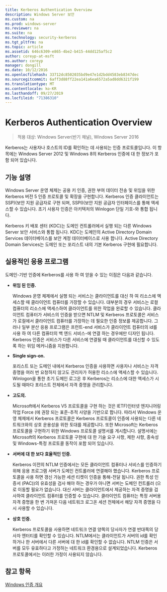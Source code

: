 ```yaml
---
title: Kerberos Authentication Overview
description: Windows Server 보안
ms.custom: na
ms.prod: windows-server
ms.reviewer: na
ms.suite: na
ms.technology: security-kerberos
ms.tgt_pltfrm: na
ms.topic: article
ms.assetid: 646c6309-e865-4be2-b415-44dd125af5c2
author: coreyp-at-msft
ms.author: coreyp
manager: dongill
ms.date: 10/12/2016
ms.openlocfilehash: 33712dc8502035bd9e47e1d2bdd4583eb8347dec
ms.sourcegitcommit: 6aff3d88ff22ea141a6ea6572a5ad8dd6321f199
ms.translationtype: MT
ms.contentlocale: ko-KR
ms.lasthandoff: 09/27/2019
ms.locfileid: "71386310"
---
```

# <a name="kerberos-authentication-overview"></a>Kerberos Authentication Overview

>적용 대상: Windows Server(반기 채널), Windows Server 2016

Kerberos는 사용자나 호스트의 ID를 확인하는 데 사용되는 인증 프로토콜입니다. 이 항목에는 Windows Server 2012 및 Windows 8의 Kerberos 인증에 대 한 정보가 포함 되어 있습니다.

## <a name="BKMK_OVER"></a>기능 설명
Windows Server 운영 체제는 공용 키 인증, 권한 부여 데이터 전송 및 위임을 위한 Kerberos 버전 5 인증 프로토콜 및 확장을 구현합니다. Kerberos 인증 클라이언트는 SSP\)\(보안 지원 공급자로 구현 되며, SSPI\)\(보안 지원 공급자 인터페이스를 통해 액세스할 수 있습니다. 초기 사용자 인증은 아키텍처의 Winlogon 단일 기호\-와 통합 됩니다.

Kerberos 키 배포 센터 \(KDC\)는 도메인 컨트롤러에서 실행 되는 다른 Windows Server 보안 서비스와 통합 됩니다. KDC는 도메인의 Active Directory Domain Services 데이터베이스를 보안 계정 데이터베이스로 사용 합니다. Active Directory Domain Services는 도메인 또는 포리스트 내의 기본 Kerberos 구현에 필요합니다.

## <a name="kerb_tr_Kerb_Benefits"></a>실용적인 응용 프로그램
도메인\-기반 인증에 Kerberos를 사용 하 여 얻을 수 있는 이점은 다음과 같습니다.

-   **위임 된 인증.**

    Windows 운영 체제에서 실행 되는 서비스는 클라이언트를 대신 하 여 리소스에 액세스할 때 클라이언트 컴퓨터를 가장할 수 있습니다. 대부분의 경우 서비스는 로컬 컴퓨터의 리소스에 액세스하여 클라이언트를 위한 작업을 완료할 수 있습니다. 클라이언트 컴퓨터가 서비스의 인증을 받으면 NTLM 및 Kerberos 프로토콜은 서비스가 로컬에서 클라이언트 컴퓨터를 가장하는 데 필요한 인증 정보를 제공합니다. 그러나 일부 분산 응용 프로그램은 프런트\-end 서비스가 클라이언트 컴퓨터의 id를 사용 하 여 다른 컴퓨터의 백 엔드 서비스\-에 연결 하는 경우에만 디자인 됩니다. Kerberos 인증은 서비스가 다른 서비스에 연결될 때 클라이언트를 대신할 수 있도록 하는 위임 메커니즘을 지원합니다.

-   **Single sign-on.**

    포리스트 또는 도메인 내에서 Kerberos 인증을 사용하면 사용자나 서비스는 자격 증명을 여러 번 요청하지 않고도 관리자가 허용한 리소스에 액세스할 수 있습니다. Winlogon을 통한 초기 도메인 로그온 후 Kerberos는 리소스에 대한 액세스가 시도될 때마다 포리스트 전체에서 자격 증명을 관리합니다.

-   **고도의.**

    Microsoft에서 Kerberos V5 프로토콜을 구현 하는 것은 IETF\)인터넷 엔지니어링 작업 Force \(에 권장 되는 표준\-추적 사양을 기반으로 합니다. 따라서 Windows 운영 체제에서 Kerberos 프로토콜은 Kerberos 프로토콜이 인증에 사용되는 다른 네트워크와의 상호 운용성을 위한 토대를 제공합니다. 또한 Microsoft는 Kerberos 프로토콜을 구현하기 위한 Windows 프로토콜 설명서를 게시합니다. 설명서에는 Microsoft의 Kerberos 프로토콜 구현에 대 한 기술 요구 사항, 제한 사항, 종속성 및 Windows\-특정 프로토콜 동작이 포함 되어 있습니다.

-   **서버에 대 한 보다 효율적인 인증.**

    Kerberos 이전의 NTLM 인증에서는 모든 클라이언트 컴퓨터나 서비스를 인증하기 위해 응용 프로그램 서버가 도메인 컨트롤러에 연결해야 했습니다. Kerberos 프로토콜을 사용 하면 갱신 가능한 세션 티켓이 인증을 통해\-전달 됩니다. 권한 특성 인증서 \(PAC\)\)의 유효성을 검사 해야 하는 경우가 아니면 서버는 도메인 컨트롤러 \(으로 이동할 필요가 없습니다. 대신 서버는 클라이언트에서 제공하는 자격 증명을 검사하여 클라이언트 컴퓨터를 인증할 수 있습니다. 클라이언트 컴퓨터는 특정 서버용 자격 증명을 한 번 가져온 다음 네트워크 로그온 세션 전체에서 해당 자격 증명을 다시 사용할 수 있습니다.

-   **상호 인증.**

    Kerberos 프로토콜을 사용하면 네트워크 연결 양쪽의 당사자가 연결 반대쪽의 당사자 엔터티를 확인할 수 있습니다. NTLM에서는 클라이언트가 서버의 id를 확인 하거나 한 서버에서 다른 서버에 대 한 id를 확인할 수 없습니다. NTLM 인증은 서버를 모두 유효하다고 가정하는 네트워크 환경용으로 설계되었습니다. Kerberos 프로토콜에서는 이러한 가정이 사용되지 않습니다.

## <a name="see-also"></a>참고 항목
[Windows 인증 개요](../windows-authentication/windows-authentication-overview.md)


